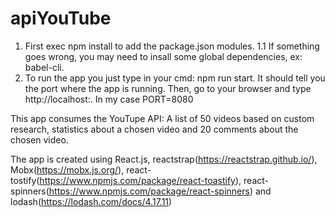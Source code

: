 # apiYouTube
1. First exec npm install to add the package.json modules.
  1.1 If something goes wrong, you may need to insall some global dependencies, ex: babel-cli.
2. To run the app you just type in your cmd: npm run start. It should tell you the port where the app is running. Then, go to your browser
and type http://localhost:<PORT>. In my case PORT=8080


This app consumes the YouTupe API: A list of 50 videos based on custom research, statistics about a chosen video and 20 comments about
the chosen video.

The app is created using React.js, reactstrap(https://reactstrap.github.io/), Mobx(https://mobx.js.org/), react-tostify(https://www.npmjs.com/package/react-toastify),
react-spinners(https://www.npmjs.com/package/react-spinners) and lodash(https://lodash.com/docs/4.17.11)
